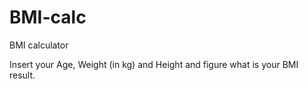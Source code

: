 # BMI-calc
BMI calculator 

Insert your Age, Weight (in kg) and Height and figure what is your BMI result.
